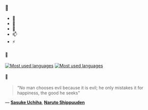 ### 👋

- 🔭
- 🌱
- 💬
- 📫
- ⚡

#### 🧏

[![Most used languages](https://github-readme-stats-aynah.vercel.app/api/top-langs/?username=aynh&theme=solarized-dark&langs_count=6&layout=compact&hide_title=true)](https://github.com/anuraghazra/github-readme-stats#gh-dark-mode-only)
[![Most used languages](https://github-readme-stats-aynah.vercel.app/api/top-langs/?username=aynh&theme=solarized-light&langs_count=6&layout=compact&hide_title=true)](https://github.com/anuraghazra/github-readme-stats#gh-light-mode-only)

#### 💬

> "No man chooses evil because it is evil; he only mistakes it for happiness, the good he seeks"

&mdash; [**Sasuke Uchiha**](https://myanimelist.net/character.php?q=Sasuke%20Uchiha&cat=character), [**Naruto Shippuuden**](https://myanimelist.net/search/all?q=Naruto%20Shippuuden&cat=all)
